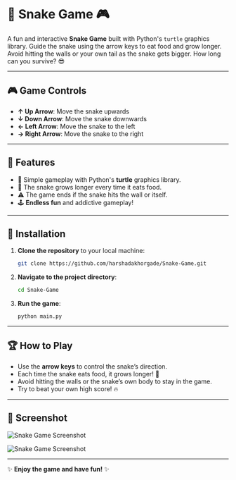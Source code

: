 

# 🐍 **Snake Game** 🎮

A fun and interactive **Snake Game** built with Python's `turtle` graphics library. Guide the snake using the arrow keys to eat food and grow longer. Avoid hitting the walls or your own tail as the snake gets bigger. How long can you survive? 😎

---

## 🎮 **Game Controls**

- **↑ Up Arrow**: Move the snake upwards
- **↓ Down Arrow**: Move the snake downwards
- **← Left Arrow**: Move the snake to the left
- **→ Right Arrow**: Move the snake to the right

---

## 🌟 **Features**

- 🐍 Simple gameplay with Python's **turtle** graphics library.
- 🍏 The snake grows longer every time it eats food.
- ⚠️ The game ends if the snake hits the wall or itself.
- 🕹️ **Endless fun** and addictive gameplay!

---

## 🚀 **Installation**

1. **Clone the repository** to your local machine:

   ```bash
   git clone https://github.com/harshadakhorgade/Snake-Game.git
   ```

2. **Navigate to the project directory**:

   ```bash
   cd Snake-Game
   ```

3. **Run the game**:

   ```bash
   python main.py
   ```

---

## 🏆 **How to Play**

- Use the **arrow keys** to control the snake’s direction.
- Each time the snake eats food, it grows longer! 🌱
- Avoid hitting the walls or the snake’s own body to stay in the game.
- Try to beat your own high score! 🔥

---

## 📸 **Screenshot**

![Snake Game Screenshot](assets/Screenshot%202024-12-01%2020182900.png)


![Snake Game Screenshot](assets/Screenshot%202024-12-01%2020182907.png)





---



✨ **Enjoy the game and have fun!** ✨

